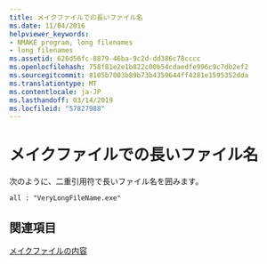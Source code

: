 ```yaml
---
title: メイクファイルでの長いファイル名
ms.date: 11/04/2016
helpviewer_keywords:
- NMAKE program, long filenames
- long filenames
ms.assetid: 626d56fc-8879-46ba-9c2d-dd386c78cccc
ms.openlocfilehash: 758f81e2e1b822c00b54cdaedfe996c9c7db2ef2
ms.sourcegitcommit: 8105b7003b89b73b4359644ff4281e1595352dda
ms.translationtype: MT
ms.contentlocale: ja-JP
ms.lasthandoff: 03/14/2019
ms.locfileid: "57827988"
---
```

# <a name="long-filenames-in-a-makefile"></a>メイクファイルでの長いファイル名

次のように、二重引用符で長いファイル名を囲みます。

```
all : "VeryLongFileName.exe"
```

## <a name="see-also"></a>関連項目

[メイクファイルの内容](contents-of-a-makefile.md)
